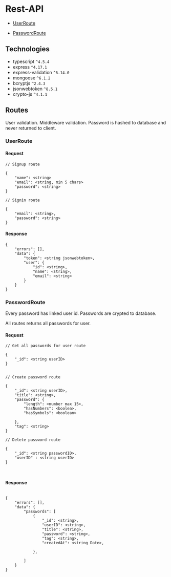 # Rest-API

- [UserRoute](#UserRoute)

- [PasswordRoute](#PasswordRoute)

## Technologies

- typescript `^4.5.4`
- express `^4.17.1`
- express-validation `^6.14.0`
- mongoose `^6.1.2`
- bcryptjs `^2.4.3`
- jsonwebtoken `^8.5.1`
- crypto-js `^4.1.1`

## Routes

User validation. Middleware validation. Password is hashed to database and never returned to client.

### UserRoute

#### Request

```
// Signup route

{
    "name": <string>
    "email": <string, min 5 chars>
    "password": <string>
}

// Signin route

{
    "email": <string>,
    "password": <string>
}

```

#### Response

```
{
    "errors": [],
    "data": {
        "token": <string jsonwebtoken>,
        "user": {
            "id": <string>,
            "name": <string>,
            "email": <string>
        }
    }
}

```

### PasswordRoute

Every password has linked user id. Passwords are crypted to database.

All routes returns all passwords for user.

#### Request

```
// Get all passwords for user route

{
    "_id": <string userID>
}


// Create password route

{
    "_id": <string userID>,
    "title": <string>,
    "password": {
        "length": <number max 15>,
        "hasNumbers": <boolea>,
        "hasSymbols": <boolean>

    },
    "tag": <string>
}

// Delete password route

{
    "_id": <string passwordID>,
    "userID" : <string userID>
}



```

#### Response

```

{
    "errors": [],
    "data": {
        "passwords": [
            {
                "_id": <string>,
                "userID": <string>,
                "title": <string>,
                "password": <string>,
                "tag": <string>,
                "createdAt": <string Date>,

            },

        ]
    }
}

```
